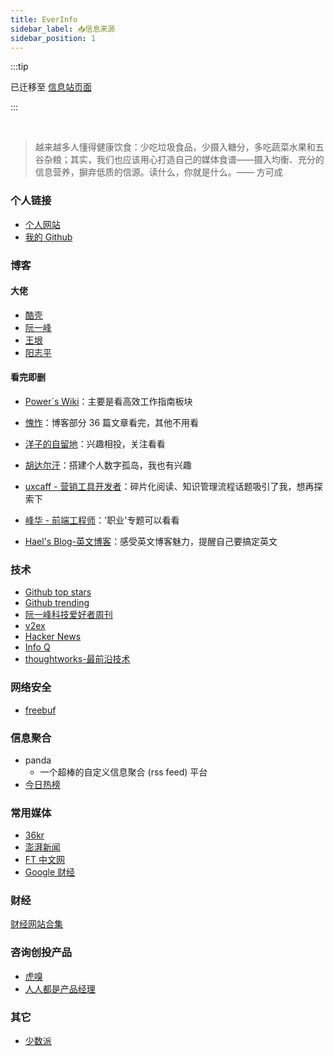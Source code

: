 ```yaml
---
title: EverInfo
sidebar_label: 📥信息来源
sidebar_position: 1
---
```


:::tip

已迁移至 [信息站页面](https://nav.pokeai.cn/)

:::

<br/>

> 越来越多人懂得健康饮食：少吃垃圾食品，少摄入糖分，多吃蔬菜水果和五谷杂粮；其实，我们也应该用心打造自己的媒体食谱——摄入均衡、充分的信息营养，摒弃低质的信源。读什么，你就是什么。—— 方可成

### 个人链接

- [个人网站](https://pokeai.cn/)
- [我的 Github](https://github.com/pokoai/)

### 博客

#### 大佬

- [酷壳](https://coolshell.cn/)
- [阮一峰](http://www.ruanyifeng.com/)
- [王垠](https://www.yinwang.org/)
- [阳志平](https://www.yangzhiping.com/)

#### 看完即删

- [Power`s Wiki](https://wiki-power.com/)：主要是看高效工作指南板块
- [愧怍](https://kuizuo.cn/)：博客部分 36 篇文章看完，其他不用看
- [洋子的自留地](https://purocean.github.io/)：兴趣相投，关注看看
- [胡达尔汗](https://hoodrh.top/)：搭建个人数字孤岛，我也有兴趣  
- [uxcaff - 营销工具开发者](https://uxcaff.com/)：碎片化阅读、知识管理流程话题吸引了我，想再探索下
- [峰华 - 前端工程师](https://zxuqian.cn/)：'职业'专题可以看看

- [Hael's Blog-英文博客](https://haelchan.me/)：感受英文博客魅力，提醒自己要搞定英文


### 技术

- [Github top stars](https://github.com/search?q=stars:>1&s=stars&type=Repositories)
- [Github trending](https://github.com/trending/)
- [阮一峰科技爱好者周刊](https://github.com/ruanyf/weekly/)
- [v2ex](https://www.v2ex.com/)
- [Hacker News](https://news.ycombinator.com/)
- [Info Q](https://www.infoq.cn/)
- [thoughtworks-最前沿技术](https://www.thoughtworks.com/)

### 网络安全

- [freebuf](https://www.freebuf.com/)

### 信息聚合

- panda
  - 一个超棒的自定义信息聚合 (rss feed) 平台
- [今日热榜](https://tophub.today/)

### 常用媒体

- [36kr](https://36kr.com/)
- [澎湃新闻](https://www.thepaper.cn/)
- [FT 中文网](https://ftchinese.com/)
- [Google 财经](https://www.google.com/finance/)

### 财经

[财经网站合集](../finance/财经网站合集.md)

### 咨询创投产品

- [虎嗅](https://www.huxiu.com/)
- [人人都是产品经理](http://www.woshipm.com/)

### 其它

- [少数派](https://sspai.com/)
